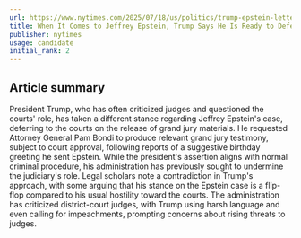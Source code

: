 ```yaml
---
url: https://www.nytimes.com/2025/07/18/us/politics/trump-epstein-letter-birthday-courts.html
title: When It Comes to Jeffrey Epstein, Trump Says He Is Ready to Defer to the Courts
publisher: nytimes
usage: candidate
initial_rank: 2
---
```

## Article summary
President Trump, who has often criticized judges and questioned the courts' role, has taken a different stance regarding Jeffrey Epstein's case, deferring to the courts on the release of grand jury materials. He requested Attorney General Pam Bondi to produce relevant grand jury testimony, subject to court approval, following reports of a suggestive birthday greeting he sent Epstein. While the president's assertion aligns with normal criminal procedure, his administration has previously sought to undermine the judiciary's role. Legal scholars note a contradiction in Trump's approach, with some arguing that his stance on the Epstein case is a flip-flop compared to his usual hostility toward the courts. The administration has criticized district-court judges, with Trump using harsh language and even calling for impeachments, prompting concerns about rising threats to judges.
